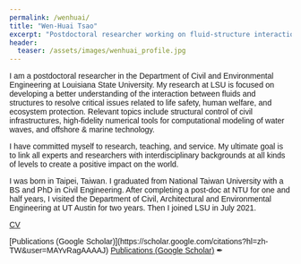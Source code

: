 ```yaml
---
permalink: /wenhuai/
title: "Wen-Huai Tsao"
excerpt: "Postdoctoral researcher working on fluid-structure interaction"
header:
  teaser: /assets/images/wenhuai_profile.jpg
---
```


<p style="font-family:arial">
I am a postdoctoral researcher in the Department of Civil and Environmental Engineering at Louisiana State University. My research at LSU is focused on developing a better understanding of the interaction between fluids and structures to resolve critical issues related to life safety, human welfare, and ecosystem protection. Relevant topics include structural control of civil infrastructures, high-fidelity numerical tools for computational modeling of water waves, and offshore & marine technology.
</p>
<p style="font-family:arial">
I have committed myself to research, teaching, and service. My ultimate goal is to link all experts and researchers with interdisciplinary backgrounds at all kinds of levels to create a positive impact on the world.
</p>
<p style="font-family:arial">
I was born in Taipei, Taiwan. I graduated from National Taiwan University with a BS and PhD in Civil Engineering. After completing a post-doc at NTU for one and half years, I visited the Department of Civil, Architectural and Environmental Engineering at UT Austin for two years. Then I joined LSU in July 2021.
</p>
<p style="font-family:arial">
<a href="/assets/images/CV_WenHuai.pdf" target="blank">CV</a>
</p>
<p style="font-family:arial">
[Publications (Google Scholar)](https://scholar.google.com/citations?hl=zh-TW&user=MAYvRagAAAAJ)
<a href="[https://scholar.google.com/citations?hl=zh-TW&user=MAYvRagAAAAJ]" target="blank">Publications (Google Scholar)</a> &#10002; </p>


